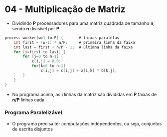 # 04 - Multiplicação de Matriz
* Dividindo **P** processadores para uma matriz quadrada de tamanho **n**, sendo **n** divisível por **P**
```c
process worker[w=1 to P] {       # faixas paralelas
    int first = (w-1) * n/P;     # primeira linha da faixa
    int last = first + n/P - 1;  # ultimha linha da faixa
    for [i=first to last] {
        for [j=0 to n-1] {
            c[i,j] = 0.0;
            for[k=0 to n-1]
                c[i,j] = c[i,j] + a[i,k] * b[k,j];
        }
    }
}
```
* No programa acima, as **i** linhas da matriz são divididas em **P** faixas de **n/P** linhas cada

### Programa Paralelizável
* O programa precisa ter computações independentes, ou seja, conjuntos de escrita disjuntos